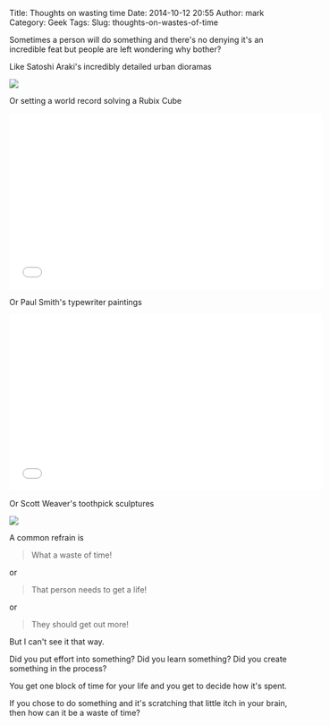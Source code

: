 Title: Thoughts on wasting time
Date: 2014-10-12 20:55
Author: mark
Category: Geek
Tags: 
Slug: thoughts-on-wastes-of-time

Sometimes a person will do something and there's no denying it's an incredible feat but people are left wondering why bother?

Like Satoshi Araki's incredibly detailed urban dioramas

<a href="http://boingboing.net/2014/10/06/satoshi-arakis-exquisite-urb.html" target="_blank"><img src="http://i.imgur.com/vZP4s7e.jpg" /></a>

Or setting a world record solving a Rubix Cube

<iframe width="560" height="315" src="//www.youtube.com/embed/wW-rd9ZR-TA" frameborder="0" allowfullscreen></iframe>

Or Paul Smith's typewriter paintings

<iframe width="560" height="315" src="//www.youtube.com/embed/svzPm8lT36o" frameborder="0" allowfullscreen></iframe>

Or Scott Weaver's toothpick sculptures

<a href="http://oddstufflab.com/art/astonishing-toothpick-sculptures-created-by-scott-weaver/"><img src="http://i.imgur.com/P1KpiqU.jpg" /></a>

A common refrain is

> What a waste of time!

or

> That person needs to get a life!

or

> They should get out more!

But I can't see it that way.

Did you put effort into something? Did you learn something? Did you create something in the process?

You get one block of time for your life and you get to decide how it's spent.

If you chose to do something and it's scratching that little itch in your brain, then how can it be a waste of time?
